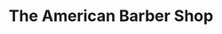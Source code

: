 ---
title: "The American Barber Shop"
url: /woodbridge/the-american-barber-shop/
shop: hairdresser
---